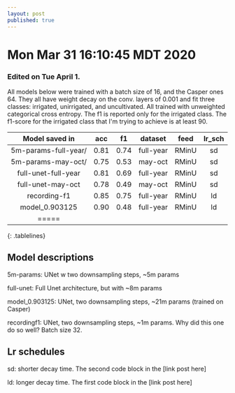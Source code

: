 ```yaml
---
layout: post
published: true
---
```

<style>
.tablelines table, .tablelines td {
        border: 2px solid #999;
	padding: 0.5rem;
	background: white;
	border-color: lightgray;

}
.tablelines th {
	font-weight: bold;
	background: lightgray;
}
.tablelines body {
    margin: 0;
    width: 100%;
    padding: 0;
}
</style>

# Mon Mar 31 16:10:45 MDT 2020
### Edited on Tue April 1.

All models below were trained with a batch size of 16, and the Casper ones 64.  They all have weight
decay on the conv. layers of 0.001 and fit three classes: irrigated, unirrigated, and uncultivated.
All trained with unweighted categorical cross entropy. The f1 is reported only for the irrigated
class.  The f1-score for the irrigated class that I'm trying to achieve is at least 90.

| Model saved in         |     acc | f1       | dataset   | feed     | lr_sch   |
|:--------:              |:-------:|:--------:|:--------: |:--------:|:--------:|
| 5m-params-full-year/   | 0.81    | 0.74     | full-year | RMinU    |  sd      |
| 5m-params-may-oct/     | 0.75    | 0.53     | may-oct   | RMinU    |  sd      |
| full-unet-full-year    | 0.81    | 0.69     | full-year | RMinU    |  sd      |
| full-unet-may-oct      | 0.78    | 0.49     | may-oct   | RMinU    |  sd      |
| recording-f1           | 0.85    | 0.75     | full-year | RMinU    |  ld      |
| model_0.903125         | 0.90    | 0.48     | full-year | RMinU    |  ld      |
|=====
{: .tablelines}

## Model descriptions

5m-params: UNet w two downsampling steps, ~5m params

full-unet: Full Unet architecture, but with ~8m params

model_0.903125: UNet, two downsampling steps, ~21m params (trained on Casper)

recordingf1: UNet, two downsampling steps, ~1m params. Why did this one do so well? Batch size 32.

## Lr schedules

sd: shorter decay time. The second code block in the [link post here]

ld: longer decay time.  The first code block in the [link post here]
